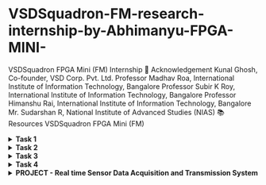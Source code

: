 # VSDSquadron-FM-research-internship-by-Abhimanyu-FPGA-MINI-
VSDSquadron FPGA Mini (FM) Internship
🙌 Acknowledgement
Kunal Ghosh, Co-founder, VSD Corp. Pvt. Ltd.
Professor Madhav Roa, International Institute of Information Technology, Bangalore
Professor Subir K Roy, International Institute of Information Technology, Bangalore
Professor Himanshu Rai, International Institute of Information Technology, Bangalore
Mr. Sudarshan R, National Institute of Advanced Studies (NIAS)
📚 Resources
VSDSquadron FPGA Mini (FM)
<details>
  <summary><STRONG> Task 1</STRONG></summary>

  # VSDSquadron-FM-research-internship-by-Abhimanyu-FPGA-MINI-
The VSDSquadron FPGA Mini (FM) is a compact and low-cost development board designed for FPGA prototyping and embedded system projects. This board provides a seamless hardware development experience with an integrated programmer, versatile GPIO access, and onboard memory, making it ideal for students, hobbyists, and developers exploring FPGA-based designs. [(Source)](https://www.vlsisystemdesign.com/vsdsquadronfm/)
## Task 1 Understanding and Implementing the Verilog Code on the VSDSquadron FPGA Mini Board
### Step 1: Understanding the Verilog code
The Verilog code can be accessed from here [Verilog code](https://github.com/Arihaansingh/VSDSquadron_fpga_mini-FM-Internship_By-Arihaan_singh/blob/main/Task%201/VSDFM_top_module.v) This Verilog module controls an RGB LED using an internal oscillator and a counter, with a test signal for monitoring and predefined brightness settings for the LEDs.

<details>
  <summary><STRONG> Verilog module overview</STRONG></summary>

### Port Analysis:

```verilog
module top (
    // outputs
    output wire led_red,   // Red
    output wire led_blue,  // Blue
    output wire led_green, // Green
    input wire hw_clk,     // Hardware Oscillator, not the internal oscillator
    output wire testwire
);
```
**This is the first part of the code which tells about the ports:**

`led_red`, `led_blue`, `led_green` **(Outputs):** These ports are intended to control the red, blue, and green components of an RGB LED, respectively. By driving these outputs high or low, the module can manipulate the color and intensity of the LED.

`hw_clk` **(Input):** This is the hardware oscillator clock input. Although the module utilizes an internal oscillator `(int_osc)` for its operations, it has the clock signal which drives the module signals.

`testwire` **(Output):** This port is connected to the 5 bit of the `frequency_counter_i` register `(frequency_counter_i[5])`. It serves as a test signal, potentially useful for debugging or monitoring the internal state of the frequency counter.

### Internal Component Analysis
The module consists of three main internal components, each serving a distinct function:

#### 1. Internal Oscillator (SB_HFOSC)
The internal oscillator generates a stable clock signal required for timing operations. It is configured with a clock division value of `0b10`, which corresponds to binary 2.

**Power and Enable Signals:**

`CLKHFPU = 1'b1`: Powers up the oscillator.
`CLKHFEN = 1'b1`: Enables the oscillator.

**Output Signal:**

`CLKHF`: This is the oscillator's output, connected to the internal signal `int_osc`, which drives the frequency counter and other timing-dependent operations.
#### 2. Frequency Counter Logic
This module includes a **28-bit counter**, named `frequency_counter_i`, which increments on every rising edge of `int_osc`.

**Functionality:**
- The counter continuously increases its value, providing a timing reference within the module.
- Bit 5 of this counter is specifically connected to `testwire`, allowing external monitoring of the frequency.
- This setup helps verify the oscillator's operation and timing accuracy.

#### 3. RGB LED Driver (SB_RGBA_DRV)
The module includes an RGB LED driver that controls the brightness and color of the LED.

**Configuration and Control:**

- `RGBLEDEN = 1'b1`: Enables the LED operation.
- `CURREN = 1'b1`: Enables current control for LED brightness.

**Color Output Settings:**

- **Red LED** (`RGB0`)**:** Set to minimum brightness (RGB0PWM = 1'b0).

- **Green LED** (`RGB1`)**:** Set to minimum brightness (RGB1PWM = 1'b0).

- **Blue LED** (`RGB2`)**:** Set to maximum brightness (RGB2PWM = 1'b1).

**Current Settings:**

- Each LED is configured with minimal current (`0b000001`) to optimize power consumption.

### Purpose 
This Verilog module is designed to control an RGB LED while also handling internal timing functions. It includes a stable built-in clock and ensures smooth LED operation. Additionally, it features a test signal that allows monitoring of system behavior. The module is ideal for embedded applications that require precise LED control without relying on external timing components.

### Description of internal logic and oscillator
The module generates its own clock signal using a **high-frequency oscillator** (`SB_HFOSC`). This oscillator serves as the timing source for the entire system. A **28-bit counter** is connected to the oscillator’s output, which helps keep track of time and internal processes.

To assist with debugging and monitoring, **bit 5** of this counter is linked to the `testwire` output. This connection allows external systems to observe and verify the clock’s operation.

### Functionality of the RGB LED driver and its relationship to the outputs
The **RGB LED driver** (`SB_RGBA_DRV`) is responsible for managing the brightness and color of the LED. It operates with the following settings:

- Uses a **current-controlled** output to regulate brightness efficiently.
- Each LED color (Red, Green, Blue) is controlled via **Pulse Width Modulation (PWM)**.
- **Predefined brightness levels:**
            - **Blue LED** is set to **maximum brightness** (`RGB2PWM = 1'b1`).
            - **Red and Green LEDs** are set to **minimum brightness** (`RGB0PWM = 1'b0`, `RGB1PWM = 1'b0`).

In short, **This Verilog module controls an RGB LED using an internal oscillator and a frequency counter while providing a test signal for monitoring.**
</details>

### Step 2: Creating the PCF File

The PCF (Physical Constraints File) can be acessed here [(PCF)](https://github.com/Arihaansingh/VSDSquadron_fpga_mini-FM-Internship_By-Arihaan_singh/blob/main/Task%201/VsdFpgaMini.pcf). A PCF (Physical Constraints File) is used in FPGA design to define the mapping between logical signals in the HDL design and the physical pins of the FPGA device. It ensures that specific signals, such as clock inputs, LED outputs, or communication interfaces, are correctly assigned to the appropriate hardware pins. The PCF file consists of simple constraints using the `set_io1` command, associating signal names with pin numbers. This file plays a crucial role in ensuring proper hardware functionality, as incorrect assignments can lead to design failures or unexpected behavior

<details>
  <summary><STRONG> PCF analysis</STRONG></summary>
We can easily create a Physical Constraints File (PCF). We can create the Physical Constraints File (PCF) for the FPGA project using the 
  
[Datasheet](https://github.com/Arihaansingh/VSDSquadron_fpga_mini-FM-Internship_By-Arihaan_singh/blob/main/VSDSquadronFMDatasheet.pdf) Here's how:
  
1. Identify I/O Ports in Your Verilog Module: Examine your Verilog code to list all input and output ports that need to be mapped to physical pins.

2. Consult the VSDSquadronFM Datasheet: The datasheet provides detailed information about the board's pinout and functionalities. Locate the section detailing the FPGA's pin assignments to understand which physical pins correspond to specific functions.
   ![image](https://github.com/user-attachments/assets/47e8710a-fb94-42d5-94e4-c63b50327710)
   
See this image of the Datasheet which tells about the pin assignments

4. Create the PCF File: Using the information from the datasheet, map each Verilog I/O port to the appropriate physical pin. For example, if your Verilog module has an output led_red and the datasheet indicates that the red LED is connected to pin 39, your PCF entry would be:
```
set_io  led_red	39
```
So for this project we have created the [(PCF)](https://github.com/Arihaansingh/VSDSquadron_fpga_mini-FM-Internship_By-Arihaan_singh/blob/main/Task%201/VsdFpgaMini.pcf).

![image](https://github.com/user-attachments/assets/6ec66888-4189-416a-a14e-0b1065d70a05)

#### More detailed explanation of each set_io command in your Physical Constraints File (PCF):

##### Understanding set_io Commands in PCF

The set_io command is used in FPGA development to map logical signals (used in HDL code) to specific physical pins on the FPGA. This ensures that inputs and outputs in your Verilog/VHDL code are correctly connected to the corresponding hardware pins.

##### Breakdown of Each set_io Command
1. `set_io led_red 39`
**Purpose:** This command assigns the logical signal `led_red` to pin 39 on the FPGA.
**Functionality:** When your HDL code sets `led_red` to HIGH (1), it will turn on the red LED connected to pin 39. Similarly, setting it to LOW (0) will turn it off.
Use Case: Typically used for LED status indicators (e.g., power, error, activity).

2. `set_io led_blue 40`
**Purpose:**  Maps the `led_blue` signal to pin 40.
**Functionality:** This allows the FPGA to control a blue LED, which will turn on/off based on the signal from the Verilog/VHDL code.
Use Case: Used for visual indicators, such as showing different states of the system.

3. `set_io led_green 41`
**Purpose:** Assigns the `led_green` signal to pin 41.
**Functionality:** The FPGA can now control a green LED, switching it on or off as needed.
Use Case: Often used for status LEDs, such as indicating successful operation.

4. `set_io hw_clk 20`
**Purpose:** Maps `hw_clk` (hardware clock signal) to pin 20.
**Functionality:** This allows the FPGA to receive clock inputs through pin 20, which are essential for timing operations inside the FPGA.
Use Case: Used for timing-sensitive applications, such as counters, PWM signals, or high-speed data processing.

5. `set_io testwire 17`
**Purpose:** Assigns `testwire` to pin 17.
**Functionality:** This is generally used for debugging or testing, allowing a test signal to be monitored or controlled externally.
Use Case: Can be used for temporary signal monitoring, debugging FPGA behavior, or testing different pin configurations.

##### Summary
Each `set_io` command plays a crucial role in defining FPGA pin assignments. Properly mapping logical signals to physical pins ensures correct functionality of the design and prevents errors in hardware interaction. These assignments are especially important when dealing with LEDs, clocks, and debugging signals, as they directly impact how the FPGA interacts with external components.
</details>

### Step 3 Integrating with the VSDSquadron FPGA Mini Board
Integrating the VSDSquadron FPGA Mini Board involves understanding its hardware specifications, configuring the Physical Constraints File (PCF), and flashing the Verilog design onto the board. The first step is reviewing the board’s datasheet to map logical signals in the Verilog code to physical pins. Proper connections must be ensured, typically using a USB-C interface and FTDI for communication.

<details>
      <summary><STRONG>VSDSquadron FM integration</STRONG></summary>

#### Steps to Follow for Integrating the VSDSquadron FPGA Mini Board
##### 1. Review the Board Datasheet
Examine the [Datasheet](https://github.com/Arihaansingh/VSDSquadron_fpga_mini-FM-Internship_By-Arihaan_singh/blob/main/VSDSquadronFMDatasheet.pdf) to understand its features, pin configurations, and necessary connections.
Identify the relevant pin mappings that align with the PCF file and Verilog code.
##### 2. Establish the Physical Connections
Use the datasheet as a reference to ensure correct pin-to-signal mapping in the PCF file.
Properly connect the board to your computer using USB-C while ensuring the FTDI connection is intact.
##### 3. Build and Flash the Verilog Code
Follow the [Makefile](https://github.com/Arihaansingh/VSDSquadron_fpga_mini-FM-Internship_By-Arihaan_singh/blob/main/Task%201/Makefile) instructions to compile and upload the design onto the FPGA:

**Clean Previous Builds:**
```
make clean
```
![image](https://github.com/user-attachments/assets/f04a46d0-f8ac-4110-8a3b-0ab6d49c6728)

This removes any existing compiled files to avoid conflicts.

**Compile the Design:**
```
make build
```
![image](https://github.com/user-attachments/assets/ae92a8c9-e01b-43b8-b764-aff532544da7)

This step synthesizes and prepares the Verilog design for programming.

**Flash the FPGA Board:**
```
sudo make flash
```
![image](https://github.com/user-attachments/assets/6e29b8b7-4194-460d-beba-092d80987b3f)

This uploads the bitstream to the FPGA.

##### 4. Verify the Board’s Behavior
After flashing, observe the RGB LED on the FPGA board.


[Video](https://github.com/user-attachments/assets/f6b9ed3f-f884-4059-9814-a0b347917e50)


The LED should blink, confirming a successful upload and execution of the Verilog design.

*Figure: Board after 'make clean' process*

![image](https://github.com/user-attachments/assets/edb4d36d-8c6a-4e28-bddf-f5a7a6436570)

</details>

### Step 4: Final documentation
<details>
      <summary><STRONG>Final Documentation</STRONG></summary>

#### Summary of Verilog Code Functionality
This Verilog module is designed to control an RGB LED using an internal high-frequency oscillator (SB_HFOSC) and a 28-bit frequency counter. The module routes bit 5 of the counter to a testwire for monitoring purposes. The SB_RGBA_DRV driver handles current-controlled PWM outputs, setting the blue LED at maximum brightness while keeping the red and green LEDs at minimum. This configuration ensures stable LED operation with minimal external dependencies, making it well-suited for embedded systems.

#### Pin Mapping Details (PCF File)
The Physical Constraints File  [(PCF)](https://github.com/Arihaansingh/VSDSquadron_fpga_mini-FM-Internship_By-Arihaan_singh/blob/main/Task%201/VsdFpgaMini.pcf) maps FPGA logical signals to their respective hardware pins as follows:
```
Red LED → Pin 39
Blue LED → Pin 40
Green LED → Pin 41
Clock Signal → Pin 20
Testwire → Pin 17
```
   ![image](https://github.com/user-attachments/assets/47e8710a-fb94-42d5-94e4-c63b50327710)
   
This mapping aligns with the VSDSquadron FPGA Mini board datasheet, ensuring correct functionality.

#### Understanding and Implementing the Verilog Code
- Set Up the Development Environment
- Ensure that the PCF file mappings match the physical connections on the FPGA board.
- Connect the board to the computer using USB-C, ensuring proper FTDI communication.
- Compile and Flash the Verilog Code

**Run the following commands in the project directory:**
```
make clean   # Clears previous builds
make build   # Compiles the design
sudo make flash   # Programs the FPGA board
```
#### Verify LED Behavior

Once programmed, the RGB LED should start blinking.
This confirms that the FPGA has been successfully programmed.

#### Problems faced

![image](https://github.com/user-attachments/assets/109ce2af-fa2d-45d1-a89b-fa0350d4b263)
</details>
</details>
<details>
<summary><STRONG> Task 2</STRONG></summary>
  
# VSDSquadron-FM-research-internship-by-Abhimanyu-FPGA-MINI
The VSDSquadron FPGA Mini (FM) is a compact and low-cost development board designed for FPGA prototyping and embedded system projects. This board provides a seamless hardware development experience with an integrated programmer, versatile GPIO access, and onboard memory, making it ideal for students, hobbyists, and developers exploring FPGA-based designs. [(Source)](https://www.vlsisystemdesign.com/vsdsquadronfm/)
## Task 2 Implementing a UART loopback
### Step 1: Understanding the Verilog code
### UART Loopback Overview
**UART (Universal Asynchronous Receiver-Transmitter)** is a hardware communication protocol used for serial communication between devices. It operates using two primary data lines:

- **TX (Transmit) pin** – Sends data
- **RX (Receive) pin** – Receives data

A UART loopback mechanism is a test mode where transmitted data (TX) is directly fed back into the receive line (RX) of the same module. This allows verification of UART functionality without requiring an external device.

🔗 [View the existing code here](https://github.com/Arihaansingh/VSDSquadron_fpga_mini-FM-Internship_By-Arihaan_singh/blob/main/Task%202/uart_trx.v)

<details>
  <summary><STRONG> Verilog module overview</STRONG></summary>

### Analysis:

### 🚀 Module Breakdown
This module is designed to implement a UART loopback mechanism while also controlling an RGB LED based on the received data.

### ⚙️ Main Components
#### 🟢 Clock System

- Uses an Internal Oscillator (`SB_HFOSC`) to generate a clock signal.

- Configured with `CLKHF_DIV = "0b10"` to divide the frequency.

- Provides a timing reference for all operations.

#### 🔴 UART Loopback Communication

- TX (Transmit) and RX (Receive) pins are directly connected within the module.

- Any data sent to `uarttx` is immediately received at `uartrx`.

- This feature is useful for self-testing UART functionality without needing another device.

#### 🔵 Frequency Counter

- A 28-bit counter (`frequency_counter_i`) tracks oscillator cycles.

- It increases on each positive edge of the clock signal.

- Helps generate timing signals for internal operations.

#### 🟡 RGB LED Driver (SB_RGBA_DRV)

- Controls three LEDs: Red (`led_red`), Green (`led_green`), and Blue (`led_blue`).

- Uses PWM (Pulse Width Modulation) to adjust brightness levels.

- UART data is directly mapped to LED brightness, allowing for visual feedback.

### 🔁 How It Works
#### ✅ Receiving UART Data

- Data arrives at the `uartrx` pin.

- The same data is looped back to `uarttx` and sent out again.

- This confirms that UART transmission and reception are functioning correctly.

#### ✅ LED Control Based on UART Data

- The received data is used to control the intensity of the RGB LEDs.

- PWM signals regulate LED brightness based on input values.

- All three LEDs change intensity together based on UART input.

#### ✅ Clock & Timing Management

- The internal oscillator ensures stable timing.

- The frequency counter generates signals for PWM and UART operations.

  **This system efficiently tests UART communication while providing real-time LED feedback. 🌟**
  </details>
  
  ## Step 2 Design documentetion
    <details>
       <summary><STRONG> Analysis</STRONG></summary>
    <details>
     <summary><STRONG> Block diagram illustrating the UART loopback architecture</STRONG></summary>
![image](https://github.com/user-attachments/assets/36fe2f6a-95c5-4d34-b74c-1568dbffcdf5)
  </details>
  <details>
     <summary><STRONG> Detailed circuit diagram showing connections between the FPGA and any peripheral devices used</STRONG></summary> 
    
![image](https://github.com/user-attachments/assets/eaff15eb-6a90-42c3-a44e-727a38fbbf84)
  </details>
  </details>

 ## Step 3 Implementation
  <details>
       <summary><STRONG> Transmitting code to FPGA Board</STRONG></summary>
    
### 🚀 UART Loopback on VSDSquadron FPGA

**📁 Setting Up the Project**

1. Create the following files inside a new folder under VSDSquadron_FM. In this case, the folder is named uart_loopback:

📜 Files to Create:

- 🛠️ Makefile
- 💾 uart_trx- Verilog
- 🏗️ Verilog file
- 📌 pcf (Pin Constraint File)
- 📌top module

📌 Folder Structure:

```
VSDSquadron_FM/
 ├── uart_loopback/
 │   ├── Makefile
 │   ├── uart_trx.v
 │   ├── top.v
 │   ├── uart_loopback.pcf
```

### 🔌 Connecting the FPGA Board

1️⃣ Plug in the FPGA Board to your system via USB-C.

2️⃣ Verify the Connection by running:

```
lsusb
```

💡 If the board is detected, you should see:

```
Future Technology Devices International
```

### 🛠️ Building & Flashing the Code

🔹 Navigate to the Folder

```
cd VSDSquadron_FM/uart_loopback
```

🔹 Build the Design

```
make build
```

🔹 Flash the FPGA Board (Run with sudo)

```
sudo make flash
```


✔️ Congratulations! You have successfully programmed your VSDSquadron FPGA for UART loopback testing! 🚀
  </details>

 ## Step 4 Testing and Verification
  <details>
       <summary><STRONG> Testing and Verification</STRONG></summary>

### 🖥️ Setting Up Docklight for UART Loopback Testing

**📥 Download & Install Docklight**

To test the UART loopback, we will be using Docklight, a serial communication software. You can download it from the [Docklight website](https://docklight.de/downloads/)
***
**🔌 Connecting & Configuring Docklight**

1️⃣ Open Docklight

2️⃣ Verify the Communication Port

**Ensure your system (not the VM) is connected to the correct COM port.*

**Default is COM1, but in my case, it was COM7.*

**If incorrect, change it by navigating to:*

```
Tools > Project Settings
```

3️⃣ Set the Baud Rate

**Speed: 9600**
***
**✉️ Sending & Receiving Data**

**🔹 Create a Send Sequence:**

1️⃣ Double-click on the small blue box under the "Name" column in the Send Sequences panel.

2️⃣ Enter the following details:

- 🏷️ Name: (Any descriptive label for your message)
- 🔣 Format: (Choose an appropriate data format)
- ✍️ Message: (Enter the message you want to send)

3️⃣ Click "Apply" and verify that your message appears under Send Sequences.

🔹 Transmit the Message:

1️⃣ Click the ➡️ (arrow) beside the name to send the message.

2️⃣ Verify the Response in the Receive Window.

**✅ If successful, the received message should match the sent message!**
***
✔️ Congratulations! You have successfully programmed your VSDSquadron FPGA for UART loopback testing! 🚀
</details>

## Step 5 Final Documentation
    
<details>      
    <summary><STRONG>Block and Circuit diagram</STRONG></summary>
<details>
     <summary><STRONG> Block diagram illustrating the UART loopback architecture</STRONG></summary
                                                                                           
![image](https://github.com/user-attachments/assets/36fe2f6a-95c5-4d34-b74c-1568dbffcdf5)
  </details>
  <details>
     <summary><STRONG> Detailed circuit diagram showing connections between the FPGA and any peripheral devices used</STRONG></summary> 
    
![image](https://github.com/user-attachments/assets/eaff15eb-6a90-42c3-a44e-727a38fbbf84)
  </details>
  </details>
## 5.Demo video
[Demo Video] (https://github.com/user-attachments/assets/370e20cc-b9b6-417b-b359-ec561e7105f0)
</details>
</details>
<details>
<summary><STRONG> Task 3</STRONG></summary>

# VSDSquadron-FM-research-internship-by-Abhimanyu-FPGA-MINI
The VSDSquadron FPGA Mini (FM) is a compact and low-cost development board designed for FPGA prototyping and embedded system projects. This board provides a seamless hardware development experience with an integrated programmer, versatile GPIO access, and onboard memory, making it ideal for students, hobbyists, and developers exploring FPGA-based designs. [(Source)](https://www.vlsisystemdesign.com/vsdsquadronfm/)
### Task 3 UART Transmit Module

## Overview
This module implements an **8N1 UART Transmitter**, enabling serial data transmission using an **8-bit data frame, no parity bit, and 1 stop bit**. It generates a **9600 baud clock** from a 12 MHz oscillator and provides a simple state-machine-based transmission mechanism.The code for this module can accessed [here](https://github.com/Skandakm29/Vsd_squadron_mini_Fpga_3/blob/main/uart_trx.v).


## **1.Study the Existing Code**

  
## Understanding the code

### **Top Module**
The `top` module integrates the UART transmission logic with an internal **12 MHz oscillator**, a **baud rate generator**, and an **RGB LED driver**.

- **Clock Generation:** Uses an internal oscillator running at **12 MHz** to generate a **9600 Hz clock** via a **clock divider**.
- **Clock Division:** The 12 MHz clock is divided by **1250** to produce a **9600 Hz clock**. Since a clock signal toggles every half-period, it is toggled every **625 cycles** to achieve an accurate **baud rate** for UART transmission.
- **UART Transmission:** The **UART transmitter (`uart_tx_8n1`)** continuously sends the character `'D'` using an **8N1 format** (8 data bits, No parity, 1 stop bit).
- **LED Control:** The RGB LEDs toggle based on the **internal frequency counter**, creating a blinking pattern based on specific bits of the counter.

This module ensures **accurate timing for UART communication** by properly generating the required baud clock, while also controlling **visual indicators** via LED toggling.

### `uart_tx_8n1` Module
The `uart_tx_8n1` module implements a simple **UART transmitter** using a **finite state machine (FSM)** with the following states:

#### **Baud Rate Generator**
The baud rate generator derives a **9600 baud clock** from a **12 MHz input clock** using a counter-based approach.

- A **counter** increments on every rising edge of the **12 MHz clock**.
- When the counter reaches **1249**, it resets and toggles the **baud clock enable** signal.
- This effectively generates a **9600 Hz clock**.
#### **State Machine States**

- **IDLE STATE (STATE_IDLE)**
  - If senddata = 1 and the state is STATE_IDLE, it:
  - Moves to the **STATE_STARTTX** state.
  - Loads txbyte (**8-bit data to transmit**) into buf_tx.
  - Clears txdone (**indicates transmission is ongoing**).

  - Otherwise, if still in **STATE_IDLE**, it:
  - Keeps txbit **high (1)** because **UART idles at high**.
  - Ensures txdone remains **low (0)**.

- **Start Bit Transmission (STATE_STARTTX)**
  - Once in **STATE_STARTTX**, it:
  - Sets txbit **low (0)** (**start bit** in UART communication).
  - Moves to **STATE_TXING** to transmit data bits.

- **Sending Data Bits (STATE_TXING)**
  - If state == STATE_TXING and bits_sent < 8, it:
  - Sends the **Least Significant Bit (LSB) of buf_tx**.
  - Shifts buf_tx right (>> 1).
  - Increments bits_sent.

- **Stp Bit Transmission (STATE_TXDONE)**
  - After **8 data bits** are transmitted, it:
  - Sends the **stop bit (1)**.
  - Resets bits_sent to 0.
  - Moves to **STATE_TXDONE**.

- **Transmission Complete (STATE_TXDONE → STATE_IDLE)**
  - In **STATE_TXDONE**, it:
  - Sets txdone = 1 (**indicates transmission complete**).
  - Returns to **STATE_IDLE**.


## **2.System Architecture** 


## Block diagram

  ![Block diagram](https://github.com/user-attachments/assets/9c0cb07d-d1c9-4dab-aaeb-d002b9b3e716)

## Circuit diagram

  ![Circuit diagram](https://github.com/user-attachments/assets/d52e18ef-c421-4163-a42b-85cfb44e8397)



## **3.Synthesis & Programming** 

## Testing and Output

## **Clone & Setup Repository**
```bash
git clone https://github.com/Skandakm29/Vsd_squadron_mini_Fpga_3.git
cd "Vsd_squadron_mini_Fpga_3"
```

###  Build the Bitstream
```bash
make build
```
 Generates top.bin for the FPGA.

###  **Flash to FPGA**
```bash
sudo make flash
```
Uploads the bitstream to the FPGA.
### **UART Testing**
```bash
sudo make terminal
```

## **4.UART Transmission Showcase**


## Demo Video

[![Watch the Demo](https://github.com/user-attachments/assets/2e41d50e-7fb5-4c2e-9296-9f6e4c054e18)](https://github.com/user-attachments/assets/2e41d50e-7fb5-4c2e-9296-9f6e4c054e18)

</details>
</details>
  <details>
<summary><STRONG> Task 4</STRONG></summary>

# VSDSquadron-FM-research-internship-by-Abhimanyu-FPGA-MINI
The VSDSquadron FPGA Mini (FM) is a compact and low-cost development board designed for FPGA prototyping and embedded system projects. This board provides a seamless hardware development experience with an integrated programmer, versatile GPIO access, and onboard memory, making it ideal for students, hobbyists, and developers exploring FPGA-based designs. [(Source)](https://www.vlsisystemdesign.com/vsdsquadronfm/)

# Implementing a UART Transmitter that Sends Data Based on Sensor Inputs

## Objective:
Design and implement a **UART transmitter** that sends real-time **sensor data** over a serial interface. This ensures the FPGA can **communicate sensor values** reliably to an external device.

---


# 1.Study the Existing Code

## Module Analysis

### **Architecture Overview**
The `sense_uart_tx` module enables **sensor-driven UART transmission**, ensuring efficient and structured data transfer. The architecture includes:

1. **Sensor Data Handling**
2. **Baud Rate Generation**
3. **UART Transmission Logic**
4. **State Machine for Data Control**

---

### **Operation Flow**
1. **Data Sampling**
   - Sensor values are **sampled** at defined intervals.
   - A **data_valid** signal triggers the transmission process.
   - The **32-bit sensor data buffer** holds the values before transmission.

2. **Baud Rate Control**
   - The **baud rate generator** creates a stable **9600 baud clock**.
   - A counter-based approach ensures correct bit timing.

3. **UART Transmission Sequence**
   - **START**: Outputs a **low start bit**.
   - **DATA BITS**: Transmits **8-bit chunks** sequentially.
   - **STOP**: Outputs a **high stop bit** to mark the end.
   - **State transitions** synchronize the process.

4. **Status Indication**
   - The **tx_done** signal indicates completion.
   - The **ready** signal ensures no data loss during continuous sensor readings.

---

### **Port Analysis**
1. **Clock and Reset**
   - **clk**: Drives synchronous operations.
   - **reset_n**: Resets all internal states.

2. **Sensor Interface**
   - **sensor_data [31:0]**: Input from the sensor module.
   - **data_valid**: Indicates new sensor data availability.

3. **UART Output**
   - **tx_out**: UART serial output for external communication.

4. **Control Signals**
   - **tx_start**: Initiates UART transmission.
   - **tx_done**: Signals when data transmission is complete.
   - **ready**: Indicates module is ready for new data.

---

### **Internal Logic**
1. **Finite State Machine (FSM)**
   - **IDLE**: Waits for a **data_valid** trigger.
   - **START**: Sends the **start bit (0)**.
   - **DATA**: Sequentially shifts out **8-bit portions** of sensor data.
   - **STOP**: Outputs the **stop bit (1)**.
   - **DONE**: Raises `tx_done` and returns to IDLE.

2. **Baud Rate Generator**
   - Uses **clock division** to produce an accurate **9600 Hz baud clock**.

3. **Shift Register**
   - Holds **32-bit sensor data**.
   - Sequentially shifts **8 bits per transmission cycle**.


# 2.System Architecture

## Block diagram
<details>
   <summary>Block diagram</summary>

   ![Block diagram](https://github.com/user-attachments/assets/15f9116a-ffa7-4ca3-90fa-f3e1a19eab03)
   This block diagram illustrates an **FPGA-based UART transmission system** for sensor data.

### **Sensor Section**
- **Sensor Interface** → Captures raw data.
- **Data Processing** → Filters/formats the data.
- **Data Buffer** → Stores processed data before transmission.

### **FPGA Section**
- **Baud Rate Generator** → Generates clock for UART.
- **Data Buffer** → Stores sensor data for transmission.
- **TX Shift Register** → Shifts data bit by bit.
- **UART TX Logic** → Handles start, data, and stop bits.
- **State Machine** → Controls the transmission sequence.

### **Data Flow**
1. Sensor collects and processes data.
2. FPGA buffers and prepares it for UART.
3. TX Shift Register formats the data.
4. UART TX Logic transmits it serially.
5. State Machine ensures correct timing.

</details>

## Circuit Diagram

<details>
   <summary>Circuit diagram</summary>

   ![Circuit diagram](https://github.com/user-attachments/assets/de674840-445b-4f92-8f14-888fd27434d0)

</details>


#  3.Synthesis & Programming

## Testing and Output

## **Clone & Setup Repository**
```bash
git clone https://github.com/Skandakm29/vsd_squadron_minifpga_4.git
cd "Vsd_squadron_mini_Fpga_4"
```

###  Build the Bitstream
```bash
make build
```
 Generates top.bin for the FPGA.

###  **Flash to FPGA**
```bash
sudo make flash
```
Uploads the bitstream to the FPGA.
### **UART Testing**
```bash
sudo make terminal
```


# 4.UART Transmission Showcase

## Demo Video

   ![Watch the Demo](https://github.com/user-attachments/assets/84f6012c-1b44-4cf5-b4b3-b44f7cd84481)
   </details>
   </details>
   <details>
   <summary><STRONG>PROJECT - Real time Sensor Data Acquisition and Transmission System </STRONG></summary>
  
   # PROJECT - Real time Sensor Data Acquisition and Transmission System:
## Introduction
This report presents a complete design for a real-time sensor-based measurement and communication system using an FPGA. The system measures distance using the HC-SR04 ultrasonic sensor, 

processes the signal on the FPGA board, and transmits the result to a computer through UART. Included are system details, schematics, annotated Verilog modules, testing procedures, and

a video demo.

## System Details
The design consists of several interconnected components:

1. 12 MHz internal oscillator on the FPGA serves as the main clock source.

2. A timing module generates periodic measurement triggers, e.g., every 50 ms or 250 ms.

3.  ultrasonic sensor module (hc_sr04.v) emits a 10 µs trigger pulse and calculates distance based on echo return time.

4. UART transmission is handled by a module (uart_tx_8n1.v) that sends the calculated distance in ASCII format at a baud rate of 9600.

RGB LEDs can optionally display status visually. The top-level Verilog file connects all submodules. It holds the distance result, converts it to ASCII, and sends it to a PC via UART

using a USB-to-Serial adapter.

 # Block Diagram

 ![Image](https://github.com/user-attachments/assets/3c138c13-4ce2-451f-b51d-4eeb65809072)

 # Circuit Diagram

 ![Image](https://github.com/user-attachments/assets/fd626953-c339-4fa2-a0ae-04fafcc82537)

# Verilog Modules
## UART Transmitter – uart_tx_8n1.v

    // 8N1 UART Module, transmit only

    module uart_tx_8n1 (
    clk,        // input clock
    txbyte,     // outgoing byte
    senddata,   // trigger tx
    txdone,     // outgoing byte sent
    tx,         // tx wire
    );

    /* Inputs */
    input clk;
    input[7:0] txbyte;
    input senddata;

    /* Outputs */
    output txdone;
    output tx;

    /* Parameters */
    parameter STATE_IDLE=8'd0;
    parameter STATE_STARTTX=8'd1;
    parameter STATE_TXING=8'd2;
    parameter STATE_TXDONE=8'd3;

    /* State variables */
    reg[7:0] state=8'b0;
    reg[7:0] buf_tx=8'b0;
    reg[7:0] bits_sent=8'b0;
    reg txbit=1'b1;
    reg txdone=1'b0;

    /* Wiring */
    assign tx=txbit;

    /* always */
    always @ (posedge clk) begin
        // start sending?
        if (senddata == 1 && state == STATE_IDLE) begin
            state <= STATE_STARTTX;
            buf_tx <= txbyte;
            txdone <= 1'b0;
        end else if (state == STATE_IDLE) begin
            // idle at high
            txbit <= 1'b1;
            txdone <= 1'b0;
        end

        // send start bit (low)
        if (state == STATE_STARTTX) begin
            txbit <= 1'b0;
            state <= STATE_TXING;
        end
        // clock data out
        if (state == STATE_TXING && bits_sent < 8'd8) begin
            txbit <= buf_tx[0];
            buf_tx <= buf_tx>>1;
            bits_sent = bits_sent + 1;
        end else if (state == STATE_TXING) begin
            // send stop bit (high)
            txbit <= 1'b1;
            bits_sent <= 8'b0;
            state <= STATE_TXDONE;
        end

        // tx done
        if (state == STATE_TXDONE) begin
            txdone <= 1'b1;
            state <= STATE_IDLE;
        end

    end

    endmodule

## Core Features:
Implements a finite state machine (FSM) with the following states:

IDLE – Waits for transmission request.

START – Sends start bit (logic 0).

DATA – Transmits 8 bits, starting from LSB.

STOP – Sends stop bit (logic 1), then returns to IDLE.

Operates with a 9600 Hz enable signal to time each UART bit transmission step.

## Ultrasonic Sensor Module – ultra_sonic_sensor.v

    module hc_sr04 #(
    parameter ten_us = 10'd120  // ~120 cycles for ~10µs at 12MHz
    )(
    input             clk,         // ~12 MHz clock
    input             measure,     // start a measurement when in IDLE
      output reg [1:0]  state,       // optional debug: current state
      output            ready,       // high in IDLE (between measurements)
      input             echo,        // ECHO pin from HC-SR04
      output            trig,        // TRIG pin to HC-SR04
      output reg [23:0] distanceRAW, // raw cycle count while echo=1
      output reg [15:0] distance_cm  // computed distance in cm
    );

      // -----------------------------------------
      // State definitions
      // -----------------------------------------
      localparam IDLE      = 2'b00,
                 TRIGGER   = 2'b01,
                 WAIT      = 2'b11,
                 COUNTECHO = 2'b10;
    
      // 'ready' is high in IDLE
      assign ready = (state == IDLE);
    
      // 10-bit counter for ~10µs TRIGGER
      reg [9:0] counter;
      wire trigcountDONE = (counter == ten_us);

      // Initialize registers (for simulation & synthesis without reset)
      initial begin
        state       = IDLE;
        distanceRAW = 24'd0;
        distance_cm = 16'd0;
        counter     = 10'd0;
      end
    
      // -----------------------------------------
      // 1) State Machine
      // -----------------------------------------
      always @(posedge clk) begin
        case (state)
          IDLE: begin
            // Wait for measure pulse
            if (measure && ready)
              state <= TRIGGER;
          end

      TRIGGER: begin
        // ~10µs pulse, then WAIT
        if (trigcountDONE)
          state <= WAIT;
      end

      WAIT: begin
        // Wait for echo rising edge
        if (echo)
          state <= COUNTECHO;
      end

      COUNTECHO: begin
        // Once echo goes low => measurement done
        if (!echo)
          state <= IDLE;
      end

      default: state <= IDLE;
    endcase
      end
    
      // -----------------------------------------
      // 2) TRIG output is high in TRIGGER
      // -----------------------------------------
      assign trig = (state == TRIGGER);
    
      // -----------------------------------------
      // 3) Generate ~10µs trigger pulse
      // -----------------------------------------
      always @(posedge clk) begin
        if (state == IDLE) begin
          counter <= 10'd0;
        end
        else if (state == TRIGGER) begin
          counter <= counter + 1'b1;
        end 
        // No else needed; once we exit TRIGGER, we stop incrementing.
        end

      // -----------------------------------------
      // 4) distanceRAW increments while ECHO=1
      // -----------------------------------------
      always @(posedge clk) begin
        if (state == WAIT) begin
          // Reset before new measurement
          distanceRAW <= 24'd0;
        end
        else if (state == COUNTECHO) begin
          // Add 1 each clock cycle while echo=1
          distanceRAW <= distanceRAW + 1'b1;
        end
      end
    
      // -----------------------------------------
      // 5) Convert distanceRAW to centimeters
      // -----------------------------------------
      // distance_cm = (distanceRAW * 34300) / (2 * 12000000)
      always @(posedge clk) begin
        distance_cm <= (distanceRAW * 34300) / (2 * 12000000);
      end

    endmodule

    //===================================================================
    // 2) Refresher for ~50ms or ~250ms pulses
    //===================================================================
    module refresher250ms(
      input  clk,  // 12MHz
      input  en,
      output measure
    );
      // For ~50ms at 12MHz: 12,000,000 * 0.05 = 600,000
      // For ~250ms at 12MHz: 12,000,000 * 0.25 = 3,000,000
      reg [18:0] counter;
    
      // measure = 1 if counter == 1 => single‐cycle pulse
      assign measure = (counter == 22'd1);
    
      initial begin
        counter = 22'd0;
      end
    
      always @(posedge clk) begin
        if (~en || (counter == 22'd600000))  
      // change to 3_000_000 if you want 250ms
      counter <= 22'd0;
    else
      counter <= counter + 1;
      end
    endmodule
    
## FSM Operation:

IDLE → TRIGGER → WAIT → COUNTECHO → IDLE

A 10 µs trigger pulse is generated in the TRIGGER state.

Echo signal duration is counted during COUNTECHO and stored as distanceRAW.

Final distance is calculated in centimeters using:
 
    distance_cm = (distanceRAW * 34300) / (2 * 12000000);

## Measurement Interval Controller: 

Functionality:

Counts up to a predefined value (e.g., 3,000,000 cycles for 250 ms at 12 MHz).

Emits a one-clock-cycle measure pulse each time the count resets.

## Top-Level Module – top.v

Responsibilities:
Divides the 12 MHz clock to generate a 9600 Hz tick for UART transmission.

Connects the sensor, refresher, and UART modules.

Holds and converts distance to ASCII using a small FSM, then transmits via UART.

# Verification

## Testbench (ultra_sonic_sensor_tb.v):
    `include "uart_trx.v"
    `include "ultra_sonic_sensor.v"
    
    //----------------------------------------------------------------------------
    //                         Module Declaration
    //----------------------------------------------------------------------------
    module top (
      // outputs
      output wire led_red,    // Red
      output wire led_blue,   // Blue
      output wire led_green,  // Green
      output wire uarttx,     // UART Transmission pin
      input  wire uartrx,     // UART Reception pin
      input  wire hw_clk,
      input  wire echo,       // External echo signal from sensor
      output wire trig        // Trigger output for sensor
    );
    
      //----------------------------------------------------------------------------
      // 1) Internal Oscillator ~12 MHz
      //----------------------------------------------------------------------------
      wire int_osc;
      SB_HFOSC #(.CLKHF_DIV("0b10")) u_SB_HFOSC (
        .CLKHFPU(1'b1),
        .CLKHFEN(1'b1),
        .CLKHF(int_osc)
      );
    
      //----------------------------------------------------------------------------
      // 2) Generate 9600 baud clock (from ~12 MHz)
      //----------------------------------------------------------------------------
      reg  clk_9600 = 0;
      reg  [31:0] cntr_9600 = 32'b0;
      parameter period_9600 = 625; // half‐period for 12 MHz -> 9600 baud
    
      always @(posedge int_osc) begin
        cntr_9600 <= cntr_9600 + 1'b1;
        if (cntr_9600 == period_9600) begin
          clk_9600  <= ~clk_9600;
          cntr_9600 <= 32'b0;
        end
      end
    
      //----------------------------------------------------------------------------
      // 3) RGB LED driver (just tying them to uartrx for demonstration)
      //----------------------------------------------------------------------------
      SB_RGBA_DRV #(
        .RGB0_CURRENT("0b000001"),
        .RGB1_CURRENT("0b000001"),
        .RGB2_CURRENT("0b000001")
      ) RGB_DRIVER (
        .RGBLEDEN(1'b1),
        .RGB0PWM(uartrx),
        .RGB1PWM(uartrx),
        .RGB2PWM(uartrx),
        .CURREN(1'b1),
        .RGB0(led_green),
        .RGB1(led_blue),
        .RGB2(led_red)
      );
    
      //----------------------------------------------------------------------------
      // 4) Ultrasonic Sensor signals
      //    We'll assume ultra_sonic_sensor.v (hc_sr04) has output distance_cm [15:0]
      //----------------------------------------------------------------------------
      wire [23:0] distanceRAW;       // If the sensor module also provides raw
      wire [15:0] distance_cm;       // MUST exist in hc_sr04, or define it
      wire        sensor_ready;
      wire        measure;
    
      hc_sr04 u_sensor (
        .clk        (int_osc),
        .trig       (trig),
        .echo       (echo),
        .ready      (sensor_ready),
        .distanceRAW(distanceRAW),
        .distance_cm(distance_cm),  // must exist in your sensor module
        .measure    (measure)
      );
    
      //----------------------------------------------------------------------------
      // 5) Trigger the sensor every ~250 ms or 50 ms
      //----------------------------------------------------------------------------
      refresher250ms trigger_timer (
        .clk (int_osc),
        .en  (1'b1),  // always enabled
        .measure (measure)
      );
    
      //----------------------------------------------------------------------------
      // 6) Finite‐State Machine to Print distance_cm as ASCII
      //----------------------------------------------------------------------------
      reg [3:0] state;
      localparam IDLE    = 4'd0,
                 DIGIT_4 = 4'd1,
                 DIGIT_3 = 4'd2,
                 DIGIT_2 = 4'd3,
                 DIGIT_1 = 4'd4,
                 DIGIT_0 = 4'd5,
                 SEND_CR = 4'd6,
                 SEND_LF = 4'd7,
                 DONE    = 4'd8;
    
      reg [31:0] distance_reg; // latch distance_cm for division
      reg [7:0]  tx_data;
      reg        send_data;
    
      // We run this state machine at clk_9600 so we only load
      // one character per 1-bit time. (Simplistic approach.)
      always @(posedge clk_9600) begin
        // By default, don't load a new character
        send_data <= 1'b0;

    case (state)
      //-------------------------------------------------
      // IDLE: wait for sensor_ready
      //-------------------------------------------------
      IDLE: begin
        if (sensor_ready) begin
          distance_reg <= distance_cm; // store the 16-bit measurement
          state <= DIGIT_4;           // go print all digits
        end
      end

      //-------------------------------------------------
      // Print the top decimal digit (5 digits total => "00057")
      //-------------------------------------------------
      DIGIT_4: begin
        tx_data  <= ((distance_reg / 10000) % 10) + 8'h30;
        send_data <= 1'b1;
        state    <= DIGIT_3;
      end
      DIGIT_3: begin
        tx_data  <= ((distance_reg / 1000) % 10) + 8'h30;
        send_data <= 1'b1;
        state    <= DIGIT_2;
      end
      DIGIT_2: begin
        tx_data  <= ((distance_reg / 100) % 10) + 8'h30;
        send_data <= 1'b1;
        state    <= DIGIT_1;
      end
      DIGIT_1: begin
        tx_data  <= ((distance_reg / 10) % 10) + 8'h30;
        send_data <= 1'b1;
        state    <= DIGIT_0;
      end
      DIGIT_0: begin
        tx_data  <= (distance_reg % 10) + 8'h30;
        send_data <= 1'b1;
        state    <= SEND_CR;
      end

      //-------------------------------------------------
      // Carriage Return + Line Feed
      //-------------------------------------------------
      SEND_CR: begin
        tx_data   <= 8'h0D; // '\r'
        send_data <= 1'b1;
        state     <= SEND_LF;
      end
      SEND_LF: begin
        tx_data   <= 8'h0A; // '\n'
        send_data <= 1'b1;
        state     <= DONE;
      end

      //-------------------------------------------------
      // Go back to IDLE
      //-------------------------------------------------
      DONE: begin
        state <= IDLE;
      end

      default: state <= IDLE;
    endcase
      end
    
      //----------------------------------------------------------------------------
      // 7) UART Transmitter
      //----------------------------------------------------------------------------
      uart_tx_8n1 sensor_uart (
        .clk      (clk_9600),
        .txbyte   (tx_data),
        .senddata (send_data),
        .tx       (uarttx)
      );
    
    endmodule
    
Simulates measure and dummy echo signals.

Outputs waveforms to wave.vcd.

Validates that the COUNTECHO timing matches the computed distance.


# On-Board Testing
## Connections:
TRIG pin → Sensor TRIG, ECHO pin ← Sensor ECHO

3 V power to sensor, shared GND with FPGA

UART TX from FPGA to PC via USB–Serial adapter

## PC Terminal Setup:

Baud rate: 9600


Data bits: 8


Parity: None


Stop bits: 1


## Testing Method:
Position an object approximately 10 cm from the sensor.

The terminal should display a reading near "00010".

Moving the object should change the displayed distance dynamically.


# Video Output

# Compilation and Running

    make build

This runs the required synthesis tools (Yosys, nextpnr, icepack) to generate the bitstream file (e.g., top.bin).

    sudo make flash

Uploads the bitstream to the FPGA board using iceprog or similar.

    sudo make terminal

Launches a terminal window (e.g., using screen or minicom) at 9600 baud to monitor the distance readings. (Serial Terminal)

# Video Output

https://github.com/user-attachments/assets/5a92950a-49de-4bc7-b689-9e6aeaa5128a
# Conclusion
This project successfully implements a real-time sensor interface using FPGA:\

Periodic distance measurement with HC-SR04


Real-time echo counting and distance calculation


ASCII-based serial communication at 9600 baud


Optional local display using RGB LEDs


The design provides a foundation that can be expanded with additional sensor types, error correction, or enhanced UART configurations.

# Acknowledgements 
Kunal Ghosh, Co-founder, VSD Corp. Pvt. Ltd. Nickson P Jose, Physical Design Engineer, Intel Corporation.
